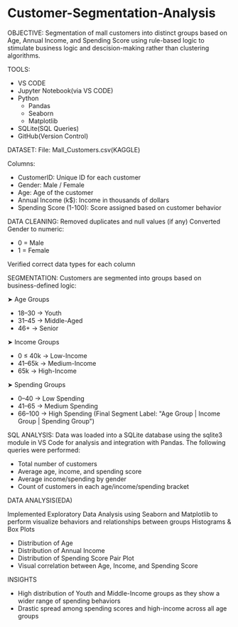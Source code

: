 # Customer-Segmentation-Analysis

OBJECTIVE: 
Segmentation of mall customers into distinct groups based on Age, Annual Income, and Spending Score using rule-based logic to stimulate      business logic and descision-making rather than clustering algorithms.

TOOLS:
- VS CODE
- Jupyter Notebook(via VS CODE)
- Python
  - Pandas
  - Seaborn
  - Matplotlib
- SQLite(SQL Queries)
- GitHub(Version Control)

DATASET:
File: Mall_Customers.csv(KAGGLE)

Columns: 
- CustomerID: Unique ID for each customer
- Gender: Male / Female
- Age: Age of the customer
- Annual Income (k$): Income in thousands of dollars
- Spending Score (1-100): Score assigned based on customer behavior


DATA CLEANING:
Removed duplicates and null values (if any)
Converted Gender to numeric:
- 0 = Male
- 1 = Female

Verified correct data types for each column


SEGMENTATION:
Customers are segmented into groups based on business-defined logic:

➤ Age Groups
- 18–30 → Youth
- 31–45 → Middle-Aged
- 46+ → Senior
  
➤ Income Groups
- 0 ≤ 40k → Low-Income
- 41–65k → Medium-Income
- 65k → High-Income
  
➤ Spending Groups
- 0–40 → Low Spending
- 41–65 → Medium Spending
- 66–100 → High Spending
(Final Segment Label: "Age Group | Income Group | Spending Group")


SQL ANALYSIS: 
Data was loaded into a SQLite database using the sqlite3 module in VS Code for analysis and integration with Pandas. The following queries were performed:
- Total number of customers
- Average age, income, and spending score
- Average income/spending by gender
- Count of customers in each age/income/spending bracket

DATA ANALYSIS(EDA)

Implemented Exploratory Data Analysis using Seaborn and Matplotlib to perform visualize behaviors and relationships between groups
Histograms & Box Plots
- Distribution of Age
- Distribution of Annual Income
- Distribution of Spending Score
Pair Plot
- Visual correlation between Age, Income, and Spending Score

INSIGHTS
- High distribution of Youth and Middle-Income groups as they show a wider range of spending behaviors
- Drastic spread among spending scores and high-income across all age groups


